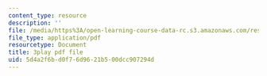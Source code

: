 ```yaml
---
content_type: resource
description: ''
file: /media/https%3A/open-learning-course-data-rc.s3.amazonaws.com/res-18-006-calculus-revisited-single-variable-calculus-fall-2010/5d4a2f6bd0f76d9621b500dcc907294d_IVVwFEnmFUk.pdf
file_type: application/pdf
resourcetype: Document
title: 3play pdf file
uid: 5d4a2f6b-d0f7-6d96-21b5-00dcc907294d
---
```

